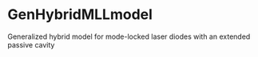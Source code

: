 # GenHybridMLLmodel
Generalized hybrid model for mode-locked laser diodes with an extended passive cavity 
